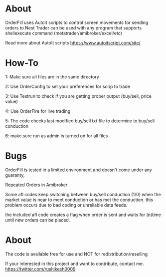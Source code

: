 # About
OrderFill uses AutoIt scripts to control screen movements for sending orders to Nest Trader
can be used with any program that supports shellexecute  command (metatrader/amibroker/excel/etc)

Read more about AutoIt scripts
https://www.autoitscript.com/site/ 

# How-To

1: Make sure all files are in the same directory  

2: Use OrderConfig to set your preferences for scrip to trade

3: Use Testrun to check if you are getting proper output (buy/sell, price value)

4: Use OrderFire for live trading 

5: The code checks last modified buy/sell txt file to determine to buy/sell conduction

6: make sure run as admin is turned on for all files

# Bugs

OrderFill is tested in a limited environment and doesn't come under any guaranty,


Repeated Orders in Amibroker

Some afl codes keep switching between buy/sell conduction (1/0) when the market value is near to meet conduction or has met the conduction. this problem occurs due to bad coding or unreliable data feeds.

the included afl code creates a flag when order is sent and waits for (n)time until new orders can be placed.


# About

The code is available free for use and NOT for redistribution/reselling

If your interested in this project and want to contribute, contact me. 
https://twitter.com/rushikesh0009
